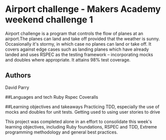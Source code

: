 
# Airport challenge - Makers Academy weekend challenge 1

Airport challenge is a program that controls the flow of planes at an airport.The planes can land and take off provided that the weather is sunny. Occasionally it's stormy, in which case no planes can land or take off. It covers against edge cases such as landing planes which have already landed and uses RSPEC as the testing framework – incorporating mocks and doubles where appropriate. It attains 98% test coverage.

## Authors
David Parry

##Languages and tech
Ruby
Rspec
Coveralls

##Learning objectives and takeaways
Practicing TDD, especially the use of mocks and doubles for unit tests. Getting used to using user stories to drive 


This project was completed alone in an effort to consolidate this week's learning objectives, including Ruby foundations, RSPEC and TDD, Extreme programming methodology and general best practices.







